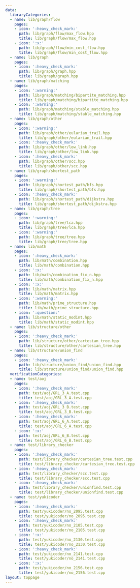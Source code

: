 ```yaml
---
data:
  libraryCategories:
  - name: lib/graph/flow
    pages:
    - icon: ':heavy_check_mark:'
      path: lib/graph/flow/max_flow.hpp
      title: lib/graph/flow/max_flow.hpp
    - icon: ':x:'
      path: lib/graph/flow/min_cost_flow.hpp
      title: lib/graph/flow/min_cost_flow.hpp
  - name: lib/graph
    pages:
    - icon: ':heavy_check_mark:'
      path: lib/graph/graph.hpp
      title: lib/graph/graph.hpp
  - name: lib/graph/matching
    pages:
    - icon: ':warning:'
      path: lib/graph/matching/bipartite_matching.hpp
      title: lib/graph/matching/bipartite_matching.hpp
    - icon: ':warning:'
      path: lib/graph/matching/stable_matching.hpp
      title: lib/graph/matching/stable_matching.hpp
  - name: lib/graph/other
    pages:
    - icon: ':warning:'
      path: lib/graph/other/eularian_trail.hpp
      title: lib/graph/other/eularian_trail.hpp
    - icon: ':heavy_check_mark:'
      path: lib/graph/other/low_link.hpp
      title: lib/graph/other/low_link.hpp
    - icon: ':heavy_check_mark:'
      path: lib/graph/other/scc.hpp
      title: lib/graph/other/scc.hpp
  - name: lib/graph/shortest_path
    pages:
    - icon: ':warning:'
      path: lib/graph/shortest_path/bfs.hpp
      title: lib/graph/shortest_path/bfs.hpp
    - icon: ':heavy_check_mark:'
      path: lib/graph/shortest_path/dijkstra.hpp
      title: lib/graph/shortest_path/dijkstra.hpp
  - name: lib/graph/tree
    pages:
    - icon: ':warning:'
      path: lib/graph/tree/lca.hpp
      title: lib/graph/tree/lca.hpp
    - icon: ':warning:'
      path: lib/graph/tree/tree.hpp
      title: lib/graph/tree/tree.hpp
  - name: lib/math
    pages:
    - icon: ':heavy_check_mark:'
      path: lib/math/combination.hpp
      title: lib/math/combination.hpp
    - icon: ':x:'
      path: lib/math/combination_fix_n.hpp
      title: lib/math/combination_fix_n.hpp
    - icon: ':x:'
      path: lib/math/matrix.hpp
      title: lib/math/matrix.hpp
    - icon: ':warning:'
      path: lib/math/prime_structure.hpp
      title: lib/math/prime_structure.hpp
    - icon: ':question:'
      path: lib/math/static_modint.hpp
      title: lib/math/static_modint.hpp
  - name: lib/structure/other
    pages:
    - icon: ':heavy_check_mark:'
      path: lib/structure/other/cartesian_tree.hpp
      title: lib/structure/other/cartesian_tree.hpp
  - name: lib/structure/union_find
    pages:
    - icon: ':heavy_check_mark:'
      path: lib/structure/union_find/union_find.hpp
      title: lib/structure/union_find/union_find.hpp
  verificationCategories:
  - name: test/aoj
    pages:
    - icon: ':heavy_check_mark:'
      path: test/aoj/GRL_3_A.test.cpp
      title: test/aoj/GRL_3_A.test.cpp
    - icon: ':heavy_check_mark:'
      path: test/aoj/GRL_3_B.test.cpp
      title: test/aoj/GRL_3_B.test.cpp
    - icon: ':heavy_check_mark:'
      path: test/aoj/GRL_6_A.test.cpp
      title: test/aoj/GRL_6_A.test.cpp
    - icon: ':x:'
      path: test/aoj/GRL_6_B.test.cpp
      title: test/aoj/GRL_6_B.test.cpp
  - name: test/library_checker
    pages:
    - icon: ':heavy_check_mark:'
      path: test/library_checker/cartesian_tree.test.cpp
      title: test/library_checker/cartesian_tree.test.cpp
    - icon: ':heavy_check_mark:'
      path: test/library_checker/scc.test.cpp
      title: test/library_checker/scc.test.cpp
    - icon: ':heavy_check_mark:'
      path: test/library_checker/unionfind.test.cpp
      title: test/library_checker/unionfind.test.cpp
  - name: test/yukicoder
    pages:
    - icon: ':heavy_check_mark:'
      path: test/yukicoder/no_2095.test.cpp
      title: test/yukicoder/no_2095.test.cpp
    - icon: ':heavy_check_mark:'
      path: test/yukicoder/no_2105.test.cpp
      title: test/yukicoder/no_2105.test.cpp
    - icon: ':x:'
      path: test/yukicoder/no_2130.test.cpp
      title: test/yukicoder/no_2130.test.cpp
    - icon: ':heavy_check_mark:'
      path: test/yukicoder/no_2141.test.cpp
      title: test/yukicoder/no_2141.test.cpp
    - icon: ':x:'
      path: test/yukicoder/no_2156.test.cpp
      title: test/yukicoder/no_2156.test.cpp
layout: toppage
---
```

